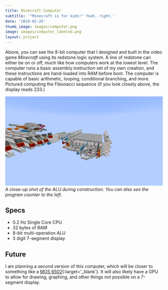 ```yaml
---
title: Minecraft Computer
subtitle: '"Minecraft is for kids!" Yeah, right.'
date: '2019-02-26'
thumb_image: images/computer.png
image: images/computer_labeled.png
layout: project
---
```


Above, you can see the 8-bit computer that I designed and built in the video game *Minecraft* using its redstone logic system. A line of redstone can either be on or off, much like how computers work at the lowest level. The computer runs a basic assembly instruction set of my own creation, and these instructions are hand-loaded into RAM before boot. The computer is capable of basic arithmetic, looping, conditional branching, and more. Pictured computing the Fibonacci sequence (if you look closely above, the display reads 233.)

![ALU](/images/computer_alu.png)
*A close-up shot of the ALU during construction. You can also see the program counter to the left.*

## Specs
- 0.2 Hz Single Core CPU
- 32 bytes of RAM
- 8-bit multi-operation ALU
- 3 digit 7-segment display

## Future
I am planning a second version of this computer, which will be closer to something like a [MOS 6502](https://en.wikipedia.org/wiki/MOS_Technology_6502){:target='_blank'}. It will also likely have a GPU to allow for drawing, graphing, and other things not possible on a 7-segment display.

